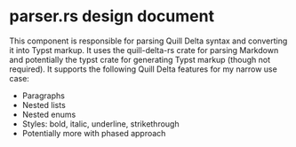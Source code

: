 # parser.rs design document

This component is responsible for parsing Quill Delta syntax and converting it into Typst markup. It uses the quill-delta-rs crate for parsing Markdown and potentially the typst crate for generating Typst markup (though not required). It supports the following Quill Delta features for my narrow use case:

- Paragraphs
- Nested lists
- Nested enums
- Styles: bold, italic, underline, strikethrough
- Potentially more with phased approach

